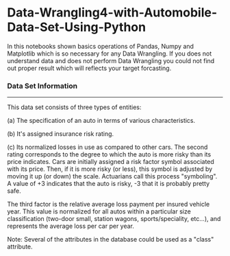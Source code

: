 # Data-Wrangling4-with-Automobile-Data-Set-Using-Python


In this notebooks shown basics operations of Pandas, Numpy and Matplotlib which is so necessary for any Data Wrangling. If you does not understand data and does not perform Data Wrangling you could not find out proper result which will reflects your target forcasting.


### Data Set Information
__________________________________________

This data set consists of three types of entities:

(a) The specification of an auto in terms of various characteristics.

(b) It's assigned insurance risk rating.

(c) Its normalized losses in use as compared to other cars. The second rating corresponds to the degree to which the auto is more risky than its price indicates. Cars are initially assigned a risk factor symbol associated with its price. Then, if it is more risky (or less), this symbol is adjusted by moving it up (or down) the scale. Actuarians call this process "symboling". A value of +3 indicates that the auto is risky, -3 that it is probably pretty safe.

The third factor is the relative average loss payment per insured vehicle year. This value is normalized for all autos within a particular size classification (two-door small, station wagons, sports/speciality, etc...), and represents the average loss per car per year.

Note: Several of the attributes in the database could be used as a "class" attribute.
